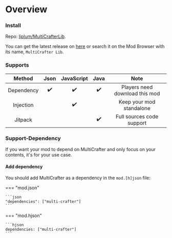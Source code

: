 # Overview

### Install

Repo: [liplum/MultiCrafterLib](https://github.com/liplum/MultiCrafterLib).

You can get the latest release on [here](https://github.com/liplum/MultiCrafterLib/releases/latest)
or search it on the Mod Browser with its name, `MultiCrafter Lib`.

### Supports

|   Method   | Json | JavaScript | Java |              Note              |
|:----------:|:----:|:----------:|:----:|:------------------------------:|
| Dependency |  ✔️  |     ✔️     |  ✔️  | Players need download this mod |
| Injection  |      |     ✔️     |      |    Keep your mod standalone    |
|  Jitpack   |      |            |  ✔️  |   Full sources code support    |

### Support-Dependency
If you want your mod to depend on MultiCrafter and only focus on your contents, it's for your use case.  
#### Add dependency

You should add MultiCrafter as a dependency in the `mod.[h]json` file:

=== "mod.json"

    ```json
    "dependencies": ["multi-crafter"]
    ```

=== "mod.hjson"

    ```hjson
    dependencies: ["multi-crafter"]
    ```
